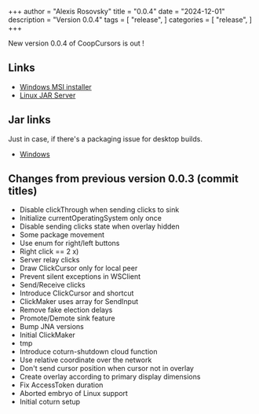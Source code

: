 +++
author = "Alexis Rosovsky"
title = "0.0.4"
date = "2024-12-01"
description = "Version 0.0.4"
tags = [
    "release",
]
categories = [
    "release",
]
+++

New version 0.0.4 of CoopCursors is out !

## Links

* [Windows MSI installer](https://storage.googleapis.com/coopcursors/windows/msi/CoopCursors-0.0.4.msi)
* [Linux JAR Server](https://storage.googleapis.com/coopcursors/linux/uberJar/CoopCursors-server-0.0.4-linux-amd64.jar)

## Jar links

Just in case, if there's a packaging issue for desktop builds.

* [Windows](https://storage.googleapis.com/coopcursors/windows/uberJar/CoopCursors-windows-x64-1.0.0.jar)


## Changes from previous version 0.0.3 (commit titles)

- Disable clickThrough when sending clicks to sink
- Initialize currentOperatingSystem only once
- Disable sending clicks state when overlay hidden
- Some package movement
- Use enum for right/left buttons
- Right click == 2 x)
- Server relay clicks
- Draw ClickCursor only for local peer
- Prevent silent exceptions in WSClient
- Send/Receive clicks
- Introduce ClickCursor and shortcut
- ClickMaker uses array for SendInput
- Remove fake election delays
- Promote/Demote sink feature
- Bump JNA versions
- Initial ClickMaker
- tmp
- Introduce coturn-shutdown cloud function
- Use relative coordinate over the network
- Don't send cursor position when cursor not in overlay
- Create overlay according to primary display dimensions
- Fix AccessToken duration
- Aborted embryo of Linux support
- Initial coturn setup

